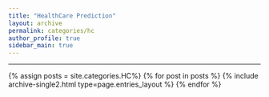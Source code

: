 ```yaml
---
title: "HealthCare Prediction"
layout: archive
permalink: categories/hc
author_profile: true
sidebar_main: true
---
```


<!-- 공백이 포함되어 있는 카테고리 이름의 경우 site.categories.['a b c'] 이런식으로! -->

***

{% assign posts = site.categories.HC%}
{% for post in posts %} {% include archive-single2.html type=page.entries_layout %} {% endfor %}

